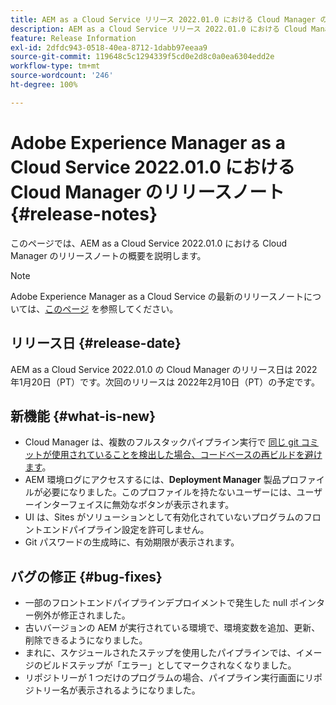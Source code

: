 ```yaml
---
title: AEM as a Cloud Service リリース 2022.01.0 における Cloud Manager のリリースノート
description: AEM as a Cloud Service リリース 2022.01.0 における Cloud Manager のリリースノートです。
feature: Release Information
exl-id: 2dfdc943-0518-40ea-8712-1dabb97eeaa9
source-git-commit: 119648c5c1294339f5cd0e2d8c0a0ea6304edd2e
workflow-type: tm+mt
source-wordcount: '246'
ht-degree: 100%

---
```


# Adobe Experience Manager as a Cloud Service 2022.01.0 における Cloud Manager のリリースノート {#release-notes}

このページでは、AEM as a Cloud Service 2022.01.0 における Cloud Manager のリリースノートの概要を説明します。

>[!NOTE]
>
>Adobe Experience Manager as a Cloud Service の最新のリリースノートについては、[このページ](/help/release-notes/release-notes-cloud/release-notes-current.md) を参照してください。

## リリース日 {#release-date}

AEM as a Cloud Service 2022.01.0 の Cloud Manager のリリース日は 2022年1月20日（PT）です。次回のリリースは 2022年2月10日（PT）の予定です。

## 新機能 {#what-is-new}

* Cloud Manager は、複数のフルスタックパイプライン実行で [同じ git コミットが使用されていることを検出した場合、コードベースの再ビルドを避けます](/help/implementing/cloud-manager/getting-access-to-aem-in-cloud/setting-up-project.md#build-artifact-reuse)。
* AEM 環境ログにアクセスするには、**Deployment Manager** 製品プロファイルが必要になりました。このプロファイルを持たないユーザーには、ユーザーインターフェイスに無効なボタンが表示されます。
* UI は、Sites がソリューションとして有効化されていないプログラムのフロントエンドパイプライン設定を許可しません。
* Git パスワードの生成時に、有効期限が表示されます。

## バグの修正 {#bug-fixes}

* 一部のフロントエンドパイプラインデプロイメントで発生した null ポインター例外が修正されました。
* 古いバージョンの AEM が実行されている環境で、環境変数を追加、更新、削除できるようになりました。
* まれに、スケジュールされたステップを使用したパイプラインでは、イメージのビルドステップが「エラー」としてマークされなくなりました。
* リポジトリーが 1 つだけのプログラムの場合、パイプライン実行画面にリポジトリー名が表示されるようになりました。
